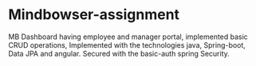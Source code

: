 # Mindbowser-assignment
MB Dashboard having employee and manager portal, implemented basic CRUD operations, Implemented with the technologies java, Spring-boot, Data JPA and angular. Secured with the basic-auth spring Security.
